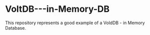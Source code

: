 # VoltDB---in-Memory-DB
This repository represents a good example of a VoldDB - in Memory Database.
